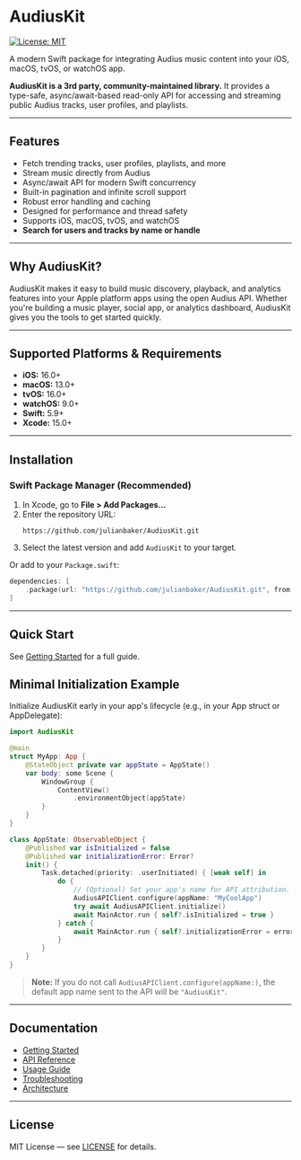 # AudiusKit

[![License: MIT](https://img.shields.io/badge/License-MIT-yellow.svg)](LICENSE)

A modern Swift package for integrating Audius music content into your iOS, macOS, tvOS, or watchOS app. 

**AudiusKit is a 3rd party, community-maintained library.** It provides a type-safe, async/await-based read-only API for accessing and streaming public Audius tracks, user profiles, and playlists.

---

## Features
- Fetch trending tracks, user profiles, playlists, and more
- Stream music directly from Audius
- Async/await API for modern Swift concurrency
- Built-in pagination and infinite scroll support
- Robust error handling and caching
- Designed for performance and thread safety
- Supports iOS, macOS, tvOS, and watchOS
- **Search for users and tracks by name or handle**

---

## Why AudiusKit?
AudiusKit makes it easy to build music discovery, playback, and analytics features into your Apple platform apps using the open Audius API. Whether you're building a music player, social app, or analytics dashboard, AudiusKit gives you the tools to get started quickly.

---

## Supported Platforms & Requirements
- **iOS:** 16.0+
- **macOS:** 13.0+
- **tvOS:** 16.0+
- **watchOS:** 9.0+
- **Swift:** 5.9+
- **Xcode:** 15.0+

---

## Installation

### Swift Package Manager (Recommended)
1. In Xcode, go to **File > Add Packages...**
2. Enter the repository URL:
   ```
   https://github.com/julianbaker/AudiusKit.git
   ```
3. Select the latest version and add `AudiusKit` to your target.

Or add to your `Package.swift`:
```swift
dependencies: [
    .package(url: "https://github.com/julianbaker/AudiusKit.git", from: "1.0.0")
]
```

---

## Quick Start

See [Getting Started](https://github.com/julianbaker/AudiusKit/blob/main/documentation/Getting-Started.md) for a full guide.

## Minimal Initialization Example

Initialize AudiusKit early in your app's lifecycle (e.g., in your App struct or AppDelegate):

```swift
import AudiusKit

@main
struct MyApp: App {
    @StateObject private var appState = AppState()
    var body: some Scene {
        WindowGroup {
            ContentView()
                .environmentObject(appState)
        }
    }
}

class AppState: ObservableObject {
    @Published var isInitialized = false
    @Published var initializationError: Error?
    init() {
        Task.detached(priority: .userInitiated) { [weak self] in
            do {
                // (Optional) Set your app's name for API attribution. Fallback is 'AudiusKit'.
                AudiusAPIClient.configure(appName: "MyCoolApp")
                try await AudiusAPIClient.initialize()
                await MainActor.run { self?.isInitialized = true }
            } catch {
                await MainActor.run { self?.initializationError = error }
            }
        }
    }
}
```

> **Note:** If you do not call `AudiusAPIClient.configure(appName:)`, the default app name sent to the API will be `"AudiusKit"`.

---

## Documentation
- [Getting Started](https://github.com/julianbaker/AudiusKit/blob/main/documentation/Getting-Started.md)
- [API Reference](https://github.com/julianbaker/AudiusKit/blob/main/documentation/API-Reference.md)
- [Usage Guide](https://github.com/julianbaker/AudiusKit/blob/main/documentation/Usage-Guide.md)
- [Troubleshooting](https://github.com/julianbaker/AudiusKit/blob/main/documentation/Troubleshooting.md)
- [Architecture](https://github.com/julianbaker/AudiusKit/blob/main/documentation/Architecture.md)


---

## License
MIT License — see [LICENSE](LICENSE) for details. 
